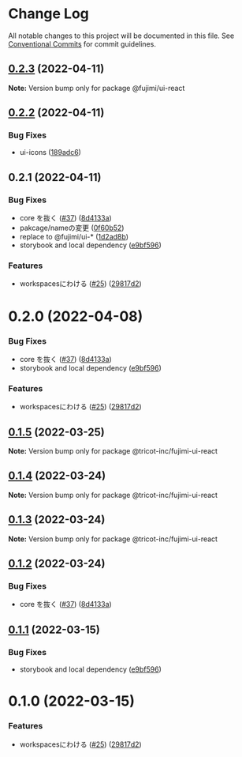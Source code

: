 # Change Log

All notable changes to this project will be documented in this file.
See [Conventional Commits](https://conventionalcommits.org) for commit guidelines.

## [0.2.3](https://github.com/tricot-inc/fujimi-ui/compare/@fujimi/ui-react@0.2.2...@fujimi/ui-react@0.2.3) (2022-04-11)

**Note:** Version bump only for package @fujimi/ui-react





## [0.2.2](https://github.com/tricot-inc/fujimi-ui/compare/@fujimi/ui-react@0.2.1...@fujimi/ui-react@0.2.2) (2022-04-11)


### Bug Fixes

* ui-icons ([189adc6](https://github.com/tricot-inc/fujimi-ui/commit/189adc6e9daaa6ee3a2df31776339a1684d3dba1))





## 0.2.1 (2022-04-11)


### Bug Fixes

* core を抜く ([#37](https://github.com/tricot-inc/fujimi-ui/issues/37)) ([8d4133a](https://github.com/tricot-inc/fujimi-ui/commit/8d4133afbab4a3cd1e3f19d781ab4b906e5a127b))
* pakcage/nameの変更 ([0f60b52](https://github.com/tricot-inc/fujimi-ui/commit/0f60b52df6e0dd0371bb2b939258bd94e5d21f66))
* replace to @fujimi/ui-* ([1d2ad8b](https://github.com/tricot-inc/fujimi-ui/commit/1d2ad8beed9ef4b1b6a3797e6075c8a6c5032b82))
* storybook and local dependency ([e9bf596](https://github.com/tricot-inc/fujimi-ui/commit/e9bf5962656bc06423ba9760ba9cb13d82f44629))


### Features

* workspacesにわける ([#25](https://github.com/tricot-inc/fujimi-ui/issues/25)) ([29817d2](https://github.com/tricot-inc/fujimi-ui/commit/29817d2d53109e3cabd3de04b76e1e2198738d69))





# 0.2.0 (2022-04-08)


### Bug Fixes

* core を抜く ([#37](https://github.com/tricot-inc/fujimi-ui/issues/37)) ([8d4133a](https://github.com/tricot-inc/fujimi-ui/commit/8d4133afbab4a3cd1e3f19d781ab4b906e5a127b))
* storybook and local dependency ([e9bf596](https://github.com/tricot-inc/fujimi-ui/commit/e9bf5962656bc06423ba9760ba9cb13d82f44629))


### Features

* workspacesにわける ([#25](https://github.com/tricot-inc/fujimi-ui/issues/25)) ([29817d2](https://github.com/tricot-inc/fujimi-ui/commit/29817d2d53109e3cabd3de04b76e1e2198738d69))





## [0.1.5](https://github.com/tricot-inc/fujimi-ui/compare/@tricot-inc/fujimi-ui-react@0.1.4...@tricot-inc/fujimi-ui-react@0.1.5) (2022-03-25)

**Note:** Version bump only for package @tricot-inc/fujimi-ui-react





## [0.1.4](https://github.com/tricot-inc/fujimi-ui/compare/@tricot-inc/fujimi-ui-react@0.1.3...@tricot-inc/fujimi-ui-react@0.1.4) (2022-03-24)

**Note:** Version bump only for package @tricot-inc/fujimi-ui-react





## [0.1.3](https://github.com/tricot-inc/fujimi-ui/compare/@tricot-inc/fujimi-ui-react@0.1.2...@tricot-inc/fujimi-ui-react@0.1.3) (2022-03-24)

**Note:** Version bump only for package @tricot-inc/fujimi-ui-react





## [0.1.2](https://github.com/tricot-inc/fujimi-ui/compare/@tricot-inc/fujimi-ui-react@0.1.1...@tricot-inc/fujimi-ui-react@0.1.2) (2022-03-24)


### Bug Fixes

* core を抜く ([#37](https://github.com/tricot-inc/fujimi-ui/issues/37)) ([8d4133a](https://github.com/tricot-inc/fujimi-ui/commit/8d4133afbab4a3cd1e3f19d781ab4b906e5a127b))





## [0.1.1](https://github.com/tricot-inc/fujimi-ui/compare/@tricot-inc/fujimi-ui-react@0.1.0...@tricot-inc/fujimi-ui-react@0.1.1) (2022-03-15)


### Bug Fixes

* storybook and local dependency ([e9bf596](https://github.com/tricot-inc/fujimi-ui/commit/e9bf5962656bc06423ba9760ba9cb13d82f44629))





# 0.1.0 (2022-03-15)


### Features

* workspacesにわける ([#25](https://github.com/tricot-inc/fujimi-ui/issues/25)) ([29817d2](https://github.com/tricot-inc/fujimi-ui/commit/29817d2d53109e3cabd3de04b76e1e2198738d69))
